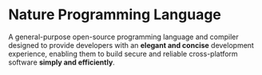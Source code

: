 # Nature Programming Language

A general-purpose open-source programming language and compiler designed to provide developers with an **elegant and concise** development experience, enabling them to build secure and reliable cross-platform software **simply and efficiently**.

